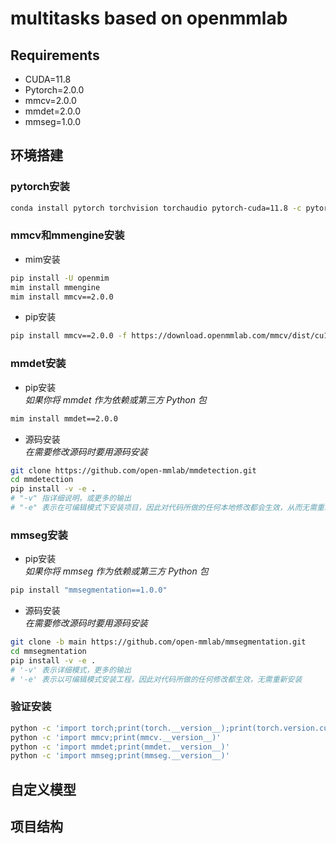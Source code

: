 # multitasks based on openmmlab
## Requirements
- CUDA=11.8
- Pytorch=2.0.0
- mmcv=2.0.0
- mmdet=2.0.0
- mmseg=1.0.0


## 环境搭建
### pytorch安装
```bash
conda install pytorch torchvision torchaudio pytorch-cuda=11.8 -c pytorch -c nvidia
```
### mmcv和mmengine安装
- mim安装
```bash
pip install -U openmim
mim install mmengine
mim install mmcv==2.0.0
```
- pip安装    
```bash
pip install mmcv==2.0.0 -f https://download.openmmlab.com/mmcv/dist/cu118/torch2.0/index.html
```
### mmdet安装
- pip安装    
*如果你将 mmdet 作为依赖或第三方 Python 包*
```bash
mim install mmdet==2.0.0
```
- 源码安装    
*在需要修改源码时要用源码安装*   
```bash
git clone https://github.com/open-mmlab/mmdetection.git
cd mmdetection
pip install -v -e .
# "-v" 指详细说明，或更多的输出
# "-e" 表示在可编辑模式下安装项目，因此对代码所做的任何本地修改都会生效，从而无需重新安装。
```

### mmseg安装   
- pip安装   
*如果你将 mmseg 作为依赖或第三方 Python 包*
```bash
pip install "mmsegmentation==1.0.0"
```
- 源码安装   
*在需要修改源码时要用源码安装*   
```bash
git clone -b main https://github.com/open-mmlab/mmsegmentation.git
cd mmsegmentation
pip install -v -e .
# '-v' 表示详细模式，更多的输出
# '-e' 表示以可编辑模式安装工程，因此对代码所做的任何修改都生效，无需重新安装
```

### 验证安装
```bash
python -c 'import torch;print(torch.__version__);print(torch.version.cuda);print(torch.cuda.is_available())'
python -c 'import mmcv;print(mmcv.__version__)'
python -c 'import mmdet;print(mmdet.__version__)'
python -c 'import mmseg;print(mmseg.__version__)'
```

## 自定义模型


## 项目结构
